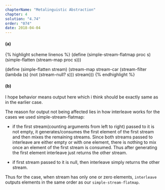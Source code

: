 ```yaml
---
chapterName: "Metalinguistic Abstraction"
chapter: 4
solution: "4.74"
order: "074"
date: 2018-04-04 
---
```


#### (a)

{% highlight scheme linenos %}
(define (simple-stream-flatmap proc s)
  (simple-flatten (stream-map proc s)))

(define (simple-flatten stream)
  (stream-map stream-car
              (stream-filter (lambda (s)
                               (not (stream-null? s)))
                             stream)))
{% endhighlight %}

#### (b)

I hope behavior means output here which i think should be exactly same as in the earlier case.

The reason for output not being affected lies in how interleave works for the cases we used simple-stream-flatmap:

- if the first stream(counting arguments from left to right) passed to it is not empty, it generates/consumes the first element of the first stream and then mixes the remaining streams. Since both streams passed to interleave are either empty or with one element, there is nothing to mix once an element of the first stream is consumed. Thus after generating the first element interleave just returns the other stream.

- if first stream passed to it is null, then interleave simply returns the other stream.

Thus for the case, when stream has only one or zero elements, `interleave` outputs elements in the same order as our `simple-stream-flatmap`.

